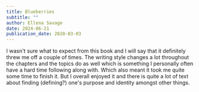 ```yaml
---
title: Blueberries
subtitle: ""
author: Ellena Savage
date: 2024-06-21
publication_date: 2020-03-03
---
```



I wasn't sure what to expect from this book and I will say that it definitely
threw me off a couple of times. The writing style changes a lot throughout the
chapters and the topics do as well which is something I personally often have a
hard time following along with. Which also meant it took me quite some time to
finish it. But I overall enjoyed it and there is quite a lot of text about
finding (defining?) one's purpose and identity amongst other things.

